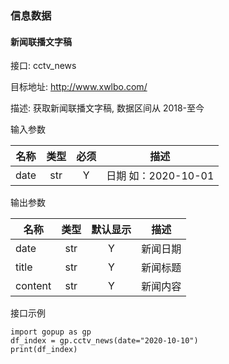 ### 信息数据

#### 新闻联播文字稿

接口: cctv_news

目标地址: http://www.xwlbo.com/

描述: 获取新闻联播文字稿, 数据区间从 2018-至今

输入参数

名称 | 类型 | 必须 | 描述
---|:---:|:---:|---
date | str | Y | 日期 如：2020-10-01

输出参数

| 名称 | 类型 | 默认显示 | 描述 |
---|:---:|:---:|---
| date | str | Y | 新闻日期 |
| title | str | Y | 新闻标题 |
| content | str | Y | 新闻内容 |

接口示例

```
import gopup as gp
df_index = gp.cctv_news(date="2020-10-10")
print(df_index)
```